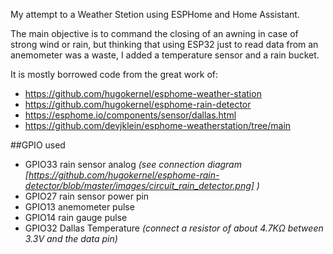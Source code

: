 My attempt to a Weather Stetion using ESPHome and Home Assistant.

The main objective is to command the closing of an awning in case of strong wind or rain, but thinking that using ESP32 just to read data from an anemometer was a waste, I added a temperature sensor and a rain bucket.


It is mostly borrowed code from the great work of:
- https://github.com/hugokernel/esphome-weather-station
- https://github.com/hugokernel/esphome-rain-detector
- https://esphome.io/components/sensor/dallas.html
- https://github.com/devjklein/esphome-weatherstation/tree/main


##GPIO used

- GPIO33 rain sensor analog _(see connection diagram [https://github.com/hugokernel/esphome-rain-detector/blob/master/images/circuit_rain_detector.png] )_
- GPIO27 rain sensor power pin 
- GPIO13 anemometer pulse
- GPIO14 rain gauge pulse
- GPIO32 Dallas Temperature _(connect a resistor of about 4.7KΩ between 3.3V and the data pin)_
